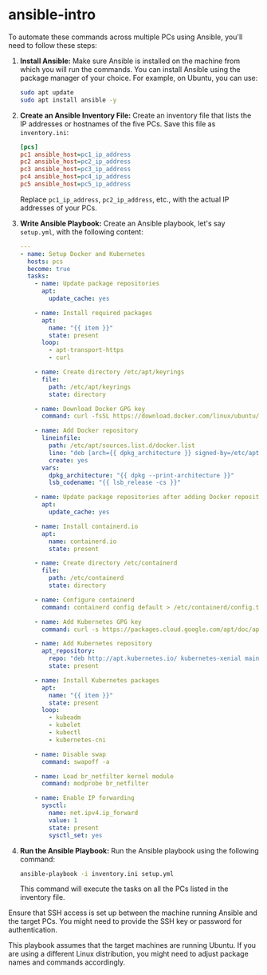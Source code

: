 # ansible-intro
 To automate these commands across multiple PCs using Ansible, you'll need to follow these steps:

1. **Install Ansible:**
   Make sure Ansible is installed on the machine from which you will run the commands. You can install Ansible using the package manager of your choice. For example, on Ubuntu, you can use:

   ```bash
   sudo apt update
   sudo apt install ansible -y
   ```

2. **Create an Ansible Inventory File:**
   Create an inventory file that lists the IP addresses or hostnames of the five PCs. Save this file as `inventory.ini`:

   ```ini
   [pcs]
   pc1 ansible_host=pc1_ip_address
   pc2 ansible_host=pc2_ip_address
   pc3 ansible_host=pc3_ip_address
   pc4 ansible_host=pc4_ip_address
   pc5 ansible_host=pc5_ip_address
   ```

   Replace `pc1_ip_address`, `pc2_ip_address`, etc., with the actual IP addresses of your PCs.

3. **Write Ansible Playbook:**
   Create an Ansible playbook, let's say `setup.yml`, with the following content:

   ```yaml
   ---
   - name: Setup Docker and Kubernetes
     hosts: pcs
     become: true
     tasks:
       - name: Update package repositories
         apt:
           update_cache: yes

       - name: Install required packages
         apt:
           name: "{{ item }}"
           state: present
         loop:
           - apt-transport-https
           - curl

       - name: Create directory /etc/apt/keyrings
         file:
           path: /etc/apt/keyrings
           state: directory

       - name: Download Docker GPG key
         command: curl -fsSL https://download.docker.com/linux/ubuntu/gpg | gpg --dearmor -o /etc/apt/keyrings/docker.gpg

       - name: Add Docker repository
         lineinfile:
           path: /etc/apt/sources.list.d/docker.list
           line: "deb [arch={{ dpkg_architecture }} signed-by=/etc/apt/keyrings/docker.gpg] https://download.docker.com/linux/ubuntu {{ lsb_codename }} stable"
           create: yes
         vars:
           dpkg_architecture: "{{ dpkg --print-architecture }}"
           lsb_codename: "{{ lsb_release -cs }}"

       - name: Update package repositories after adding Docker repository
         apt:
           update_cache: yes

       - name: Install containerd.io
         apt:
           name: containerd.io
           state: present

       - name: Create directory /etc/containerd
         file:
           path: /etc/containerd
           state: directory

       - name: Configure containerd
         command: containerd config default > /etc/containerd/config.toml

       - name: Add Kubernetes GPG key
         command: curl -s https://packages.cloud.google.com/apt/doc/apt-key.gpg | apt-key add

       - name: Add Kubernetes repository
         apt_repository:
           repo: "deb http://apt.kubernetes.io/ kubernetes-xenial main"
           state: present

       - name: Install Kubernetes packages
         apt:
           name: "{{ item }}"
           state: present
         loop:
           - kubeadm
           - kubelet
           - kubectl
           - kubernetes-cni

       - name: Disable swap
         command: swapoff -a

       - name: Load br_netfilter kernel module
         command: modprobe br_netfilter

       - name: Enable IP forwarding
         sysctl:
           name: net.ipv4.ip_forward
           value: 1
           state: present
           sysctl_set: yes
     ```

4. **Run the Ansible Playbook:**
   Run the Ansible playbook using the following command:

   ```bash
   ansible-playbook -i inventory.ini setup.yml
   ```

   This command will execute the tasks on all the PCs listed in the inventory file.

Ensure that SSH access is set up between the machine running Ansible and the target PCs. You might need to provide the SSH key or password for authentication.

This playbook assumes that the target machines are running Ubuntu. If you are using a different Linux distribution, you might need to adjust package names and commands accordingly.
